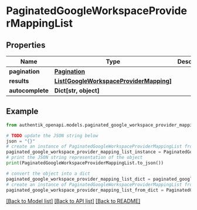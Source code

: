 # PaginatedGoogleWorkspaceProviderMappingList


## Properties

Name | Type | Description | Notes
------------ | ------------- | ------------- | -------------
**pagination** | [**Pagination**](Pagination.md) |  | 
**results** | [**List[GoogleWorkspaceProviderMapping]**](GoogleWorkspaceProviderMapping.md) |  | 
**autocomplete** | **Dict[str, object]** |  | 

## Example

```python
from authentik_openapi.models.paginated_google_workspace_provider_mapping_list import PaginatedGoogleWorkspaceProviderMappingList

# TODO update the JSON string below
json = "{}"
# create an instance of PaginatedGoogleWorkspaceProviderMappingList from a JSON string
paginated_google_workspace_provider_mapping_list_instance = PaginatedGoogleWorkspaceProviderMappingList.from_json(json)
# print the JSON string representation of the object
print(PaginatedGoogleWorkspaceProviderMappingList.to_json())

# convert the object into a dict
paginated_google_workspace_provider_mapping_list_dict = paginated_google_workspace_provider_mapping_list_instance.to_dict()
# create an instance of PaginatedGoogleWorkspaceProviderMappingList from a dict
paginated_google_workspace_provider_mapping_list_from_dict = PaginatedGoogleWorkspaceProviderMappingList.from_dict(paginated_google_workspace_provider_mapping_list_dict)
```
[[Back to Model list]](../README.md#documentation-for-models) [[Back to API list]](../README.md#documentation-for-api-endpoints) [[Back to README]](../README.md)


